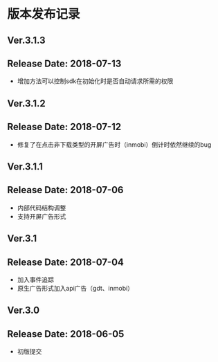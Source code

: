 # 版本发布记录
## Ver.3.1.3
## Release Date: 2018-07-13

* 增加方法可以控制sdk在初始化时是否自动请求所需的权限

## Ver.3.1.2
## Release Date: 2018-07-12

* 修复了在点击非下载类型的开屏广告时（inmobi）倒计时依然继续的bug

## Ver.3.1.1
## Release Date: 2018-07-06

* 内部代码结构调整
* 支持开屏广告形式

## Ver.3.1
## Release Date: 2018-07-04

* 加入事件追踪
* 原生广告形式加入api广告（gdt、inmobi）

## Ver.3.0
## Release Date: 2018-06-05

* 初版提交

